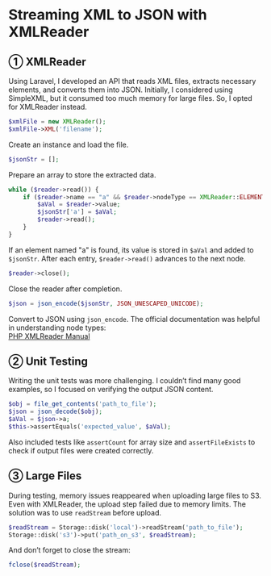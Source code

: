 # Streaming XML to JSON with XMLReader

## ① XMLReader

Using Laravel, I developed an API that reads XML files, extracts necessary elements, and converts them into JSON. Initially, I considered using SimpleXML, but it consumed too much memory for large files. So, I opted for XMLReader instead.

```php
$xmlFile = new XMLReader();
$xmlFile->XML('filename');
```

Create an instance and load the file.

```php
$jsonStr = [];
```

Prepare an array to store the extracted data.

```php
while ($reader->read()) {
    if ($reader->name == "a" && $reader->nodeType == XMLReader::ELEMENT) {
        $aVal = $reader->value;
        $jsonStr['a'] = $aVal;
        $reader->read();
    }
}
```

If an element named "a" is found, its value is stored in `$aVal` and added to `$jsonStr`. After each entry, `$reader->read()` advances to the next node.

```php
$reader->close();
```

Close the reader after completion.

```php
$json = json_encode($jsonStr, JSON_UNESCAPED_UNICODE);
```

Convert to JSON using `json_encode`. The official documentation was helpful in understanding node types:  
[PHP XMLReader Manual](https://www.php.net/manual/en/class.xmlreader.php)

## ② Unit Testing

Writing the unit tests was more challenging. I couldn’t find many good examples, so I focused on verifying the output JSON content.

```php
$obj = file_get_contents('path_to_file');
$json = json_decode($obj);
$aVal = $json->a;
$this->assertEquals('expected_value', $aVal);
```

Also included tests like `assertCount` for array size and `assertFileExists` to check if output files were created correctly.

## ③ Large Files

During testing, memory issues reappeared when uploading large files to S3. Even with XMLReader, the upload step failed due to memory limits. The solution was to use `readStream` before upload.

```php
$readStream = Storage::disk('local')->readStream('path_to_file');
Storage::disk('s3')->put('path_on_s3', $readStream);
```

And don’t forget to close the stream:

```php
fclose($readStream);
```
